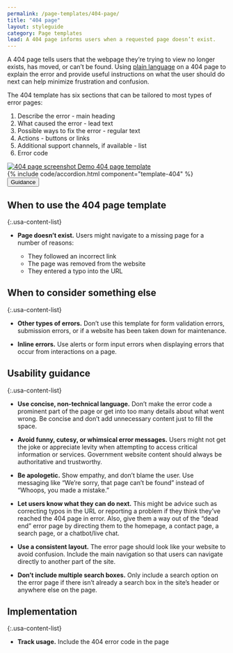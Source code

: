 ```yaml
---
permalink: /page-templates/404-page/
title: "404 page"
layout: styleguide
category: Page templates
lead: A 404 page informs users when a requested page doesn’t exist.
---
```


<div class="site-component-section" markdown="1">

A 404 page tells users that the webpage they’re trying to view no longer exists, has moved, or can’t be found. Using [plain language](https://www.plainlanguage.gov/) on a 404 page to explain the error and provide useful instructions on what the user should do next can help minimize frustration and confusion.  

The 404 template has six sections that can be tailored to most types of error pages:

1. Describe the error - main heading
1. What caused the error - lead text
1. Possible ways to fix the error - regular text
1. Actions - buttons or links
1. Additional support channels, if available - list
1. Error code 

<div class="preview">
  <a class="media_link" href={% include component-preview-link.html component="layout--404" %}>
    <img src="{{ site.baseurl }}/assets/img/templates/layout--404.png" alt="404 page screenshot">
  </a>
  <a class="usa-button" href={% include component-preview-link.html component="layout--404" %}>Demo 404 page template</a>
</div>
{% include code/accordion.html component="template-404" %}

<div class="usa-accordion usa-accordion--bordered site-accordion-docs">
  <button class="usa-button-unstyled usa-accordion__button"
      aria-expanded="true" aria-controls="page-not-found-docs">
    Guidance
  </button>
<div id="page-not-found-docs" aria-hidden="false" class="usa-accordion__content site-component-usage" markdown="1">

## When to use the 404 page template

{:.usa-content-list}

- **Page doesn’t exist.** Users might navigate to a missing page for a number of reasons:

  - They followed an incorrect link
  - The page was removed from the website
  - They entered a typo into the URL

## When to consider something else

{:.usa-content-list}

- **Other types of errors.** Don’t use this template for form validation errors, submission errors, or if a website has been taken down for maintenance.

- **Inline errors.** Use alerts or form input errors when displaying errors that occur from interactions on a page.

## Usability guidance

{:.usa-content-list}

- **Use concise, non-technical language.** Don’t make the error code a prominent part of the page or get into too many details about what went wrong. Be concise and don’t add unnecessary content just to fill the space.

- **Avoid funny, cutesy, or whimsical error messages.** Users might not get the joke or appreciate levity when attempting to access critical information or services. Government website content should always be authoritative and trustworthy.

- **Be apologetic.** Show empathy, and don’t blame the user. Use messaging like “We’re sorry, that page can’t be found” instead of “Whoops, you made a mistake.” 

- **Let users know what they can do next.** This might be advice such as correcting typos in the URL or reporting a problem if they think they’ve reached the 404 page in error. Also, give them a way out of the “dead end” error page by directing them to the homepage, a contact page, a search page, or a chatbot/live chat. 

- **Use a consistent layout.** The error page should look like your website to avoid confusion. Include the main navigation so that users can navigate directly to another part of the site.

- **Don’t include multiple search boxes.** Only include a search option on the error page if there isn’t already a search box in the site’s header or anywhere else on the page.

## Implementation

{:.usa-content-list}

- **Track usage.** Include the 404 error code in the page <title> to assist with analytics. Use the Digital Analytics Program’s vpv404 substring filter to identify 404 pages and their referrers and help you track down and correct problematic links. 


</div>
</div>
</div>